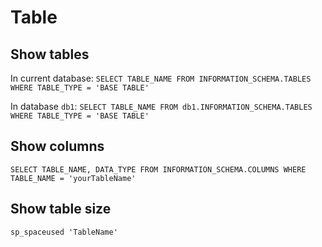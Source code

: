 # Table

## Show tables
In current database:
`SELECT TABLE_NAME FROM INFORMATION_SCHEMA.TABLES WHERE TABLE_TYPE = 'BASE TABLE'`

In database `db1`:
`SELECT TABLE_NAME FROM db1.INFORMATION_SCHEMA.TABLES WHERE TABLE_TYPE = 'BASE TABLE'`

## Show columns
`SELECT TABLE_NAME, DATA_TYPE FROM INFORMATION_SCHEMA.COLUMNS WHERE TABLE_NAME = 'yourTableName'`

## Show table size
`sp_spaceused 'TableName'`
